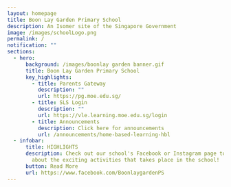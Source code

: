 ```yaml
---
layout: homepage
title: Boon Lay Garden Primary School
description: An Isomer site of the Singapore Government
image: /images/schoolLogo.png
permalink: /
notification: ""
sections:
  - hero:
      background: /images/boonlay garden banner.gif
      title: Boon Lay Garden Primary School
      key_highlights:
        - title: Parents Gateway
          description: ""
          url: https://pg.moe.edu.sg/
        - title: SLS Login
          description: ""
          url: https://vle.learning.moe.edu.sg/login
        - title: Announcements
          description: Click here for announcements
          url: /announcements/home-based-learning-hbl
  - infobar:
      title: HIGHLIGHTS
      description: Check out our school's Facebook or Instagram page to find out more
        about the exciting activities that takes place in the school!
      button: Read More
      url: https://www.facebook.com/BoonlaygardenPS
---
```

